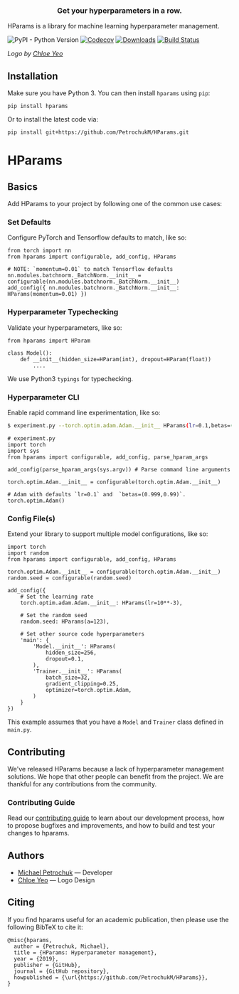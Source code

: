 <h3 align="center">Get your hyperparameters in a row.</h3>

HParams is a library for machine learning hyperparameter management.

![PyPI - Python Version](https://img.shields.io/pypi/pyversions/hparams.svg?style=flat-square)
[![Codecov](https://img.shields.io/codecov/c/github/PetrochukM/HParams/master.svg?style=flat-square)](https://codecov.io/gh/PetrochukM/HParams)
[![Downloads](http://pepy.tech/badge/hparams)](http://pepy.tech/project/hparams)
[![Build Status](https://img.shields.io/travis/PetrochukM/HParams/master.svg?style=flat-square)](https://travis-ci.org/PetrochukM/HParams)

_Logo by [Chloe Yeo](http://www.yeochloe.com/)_

## Installation

Make sure you have Python 3. You can then install `hparams` using `pip`:

    pip install hparams

Or to install the latest code via:

    pip install git+https://github.com/PetrochukM/HParams.git
# HParams
## Basics

Add HParams to your project by following one of the common use cases:

### Set Defaults

Configure PyTorch and Tensorflow defaults to match, like so:

```python3
from torch import nn
from hparams import configurable, add_config, HParams

# NOTE: `momentum=0.01` to match Tensorflow defaults
nn.modules.batchnorm._BatchNorm.__init__ = configurable(nn.modules.batchnorm._BatchNorm.__init__)
add_config({ nn.modules.batchnorm._BatchNorm.__init__: HParams(momentum=0.01) })
```

### Hyperparameter Typechecking

Validate your hyperparameters, like so:

```python3
from hparams import HParam

class Model():
    def __init__(hidden_size=HParam(int), dropout=HParam(float))
        ....
```

We use Python3 `typings` for typechecking.

### Hyperparameter CLI

Enable rapid command line experimentation, like so:

```bash
$ experiment.py --torch.optim.adam.Adam.__init__ HParams(lr=0.1,betas=(0.999,0.99))
```

```python3
# experiment.py
import torch
import sys
from hparams import configurable, add_config, parse_hparam_args

add_config(parse_hparam_args(sys.argv)) # Parse command line arguments

torch.optim.Adam.__init__ = configurable(torch.optim.Adam.__init__)

# Adam with defaults `lr=0.1` and  `betas=(0.999,0.99)`.
torch.optim.Adam()
```

### Config File(s)

Extend your library to support multiple model configurations, like so:

```python3
import torch
import random
from hparams import configurable, add_config, HParams

torch.optim.Adam.__init__ = configurable(torch.optim.Adam.__init__)
random.seed = configurable(random.seed)

add_config({
    # Set the learning rate
    torch.optim.adam.Adam.__init__: HParams(lr=10**-3),

    # Set the random seed
    random.seed: HParams(a=123),

    # Set other source code hyperparameters
    'main': {
        'Model.__init__': HParams(
            hidden_size=256,
            dropout=0.1,
        ),
        'Trainer.__init__': HParams(
            batch_size=32,
            gradient_clipping=0.25,
            optimizer=torch.optim.Adam,
        )
    }
})
```

This example assumes that you have a `Model` and `Trainer` class defined in `main.py`.

## Contributing

We've released HParams because a lack of hyperparameter management solutions. We hope that
other people can benefit from the project. We are thankful for any contributions from the
community.

### Contributing Guide

Read our [contributing guide](https://github.com/PetrochukM/HParams/blob/master/CONTRIBUTING.md) to
learn about our development process, how to propose bugfixes and improvements, and how to build and
test your changes to hparams.

## Authors

* [Michael Petrochuk](https://github.com/PetrochukM/) — Developer
* [Chloe Yeo](http://www.yeochloe.com/) — Logo Design

## Citing

If you find hparams useful for an academic publication, then please use the following BibTeX to
cite it:

```
@misc{hparams,
  author = {Petrochuk, Michael},
  title = {HParams: Hyperparameter management},
  year = {2019},
  publisher = {GitHub},
  journal = {GitHub repository},
  howpublished = {\url{https://github.com/PetrochukM/HParams}},
}
```

